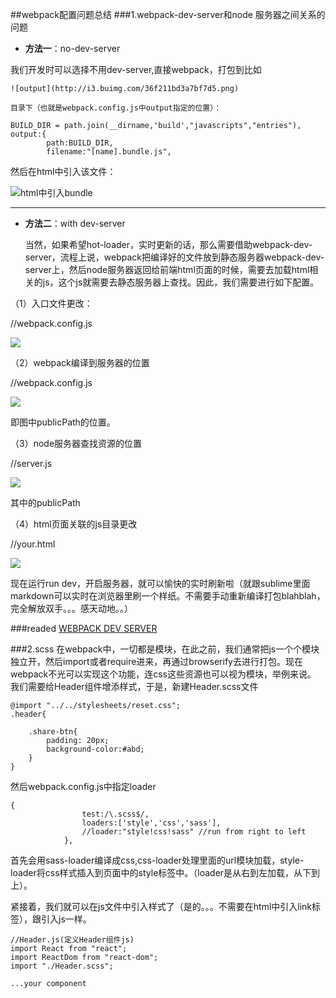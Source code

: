 ##webpack配置问题总结
###1.webpack-dev-server和node 服务器之间关系的问题

- **方法一**：no-dev-server

我们开发时可以选择不用dev-server,直接webpack，打包到比如

    ![output](http://i3.buimg.com/36f211bd3a7bf7d5.png)

    目录下（也就是webpack.config.js中output指定的位置）：

```
BUILD_DIR = path.join(__dirname,'build',"javascripts","entries"),
output:{
        path:BUILD_DIR,
        filename:"[name].bundle.js",
```
然后在html中引入该文件：

![html中引入bundle](http://i3.buimg.com/3fcaf45e3dd0e68d.png)

---
- **方法二**：with dev-server

    当然，如果希望hot-loader，实时更新的话，那么需要借助webpack-dev-server，流程上说，webpack把编译好的文件放到静态服务器webpack-dev-server上，然后node服务器返回给前端html页面的时候，需要去加载html相关的js，这个js就需要去静态服务器上查找。因此，我们需要进行如下配置。

（1）入口文件更改：

//webpack.config.js

![](http://i3.buimg.com/3b1e16c00562efec.png)

（2）webpack编译到服务器的位置

//webpack.config.js

![](http://i3.buimg.com/f26a01ce35594289.png)

即图中publicPath的位置。

（3）node服务器查找资源的位置

//server.js 

![](http://i3.buimg.com/b845572c19cc2445.png)

其中的publicPath

（4）html页面关联的js目录更改

//your.html

![](http://i3.buimg.com/d388476afc2f9379.png)

现在运行run dev，开启服务器，就可以愉快的实时刷新啦（就跟sublime里面markdown可以实时在浏览器里刷一个样纸。不需要手动重新编译打包blahblah，完全解放双手。。。感天动地。。）

###readed
[WEBPACK DEV SERVER](http://www.jianshu.com/p/941bfaf13be1)

###2.scss
在webpack中，一切都是模块，在此之前，我们通常把js一个个模块独立开，然后import或者require进来，再通过browserify去进行打包。现在webpack不光可以实现这个功能，连css这些资源也可以视为模块，举例来说。
我们需要给Header组件增添样式，于是，新建Header.scss文件

```
@import "../../stylesheets/reset.css";
.header{

    .share-btn{
        padding: 20px;
        background-color:#abd;
    }
}
```

然后webpack.config.js中指定loader
```
{
                test:/\.scss$/,
                loaders:['style','css','sass'],
                //loader:"style!css!sass" //run from right to left
            },
```

首先会用sass-loader编译成css,css-loader处理里面的url模块加载，style-loader将css样式插入到页面中的style标签中。（loader是从右到左加载，从下到上）。

紧接着，我们就可以在js文件中引入样式了（是的。。。不需要在html中引入link标签），跟引入js一样。
```
//Header.js(定义Header组件js)
import React from "react";
import ReactDom from "react-dom";
import "./Header.scss";

...your component
```